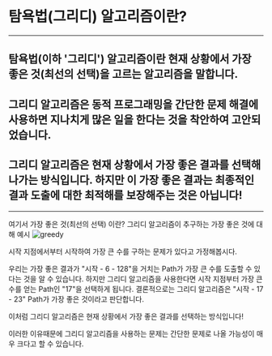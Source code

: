 # 탐욕법(그리디) 알고리즘이란?

----
## 탐욕법(이하 '그리디') 알고리즘이란 현재 상황에서 가장 좋은 것(최선의 선택)을 고르는 알고리즘을 말합니다.
## 그리디 알고리즘은 동적 프로그래밍을 간단한 문제 해결에 사용하면 지나치게 많은 일을 한다는 것을 착안하여 고안되었습니다.
## 그리디 알고리즘은 현재 상황에서 가장 좋은 결과를 선택해나가는 방식입니다. 하지만 이 가장 좋은 결과는 최종적인 결과 도출에 대한 최적해를 보장해주는 것은 아닙니다!

----
여기서 가장 좋은 것(최선의 선택) 이란?
그리디 알고리즘이 추구하는 가장 좋은 것에 대해 예시
![greedy](https://user-images.githubusercontent.com/97833006/151116187-67512f52-093f-43ab-8e30-c5590e748f12.png)

시작 지점에서부터 시작하여 가장 큰 수를 구하는 문제가 있다고 가정해봅시다.

우리는 가장 좋은 결과가 "시작 - 6 - 128"을 거치는 Path가 가장 큰 수를 도출할 수 있다는 것을 알 수 있습니다.
하지만 그리디 알고리즘을 사용한다면 시작 지점부터 가장 큰 수를 얻는 Path인 "17"을 선택하게 됩니다.
결론적으로는 그리디 알고리즘은 "시작 - 17 - 23" Path가 가장 좋은 것이라고 판단합니다.

이처럼 그리디 알고리즘은 현재 상황에서 가장 좋은 결과를 선택하는 방식입니다!

이러한 이유때문에 그리디 알고리즘을 사용하는 문제는 간단한 문제로 나올 가능성이 매우 크다고 할 수 있습니다.


